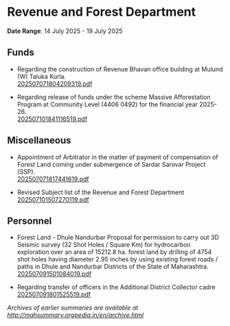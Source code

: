 # Revenue and Forest Department

**Date Range**: 14 July 2025 - 19 July 2025


## Funds
- Regarding the construction of Revenue Bhavan office building at Mulund (W) Taluka Kurla.\
  [202507071804209319.pdf](https://gr.maharashtra.gov.in/Site/Upload/Government%20Resolutions/English/202507071804209319.pdf)

- Regarding release of funds under the scheme Massive Afforestation Program at Community Level (4406 0492) for the financial year 2025-26.\
  [202507101841116519.pdf](https://gr.maharashtra.gov.in/Site/Upload/Government%20Resolutions/English/202507101841116519.pdf)

## Miscellaneous
- Appointment of Arbitrator in the matter of payment of compensation of Forest Land coming under submergence of Sardar Sarovar Project (SSP).\
  [202507071817441619.pdf](https://gr.maharashtra.gov.in/Site/Upload/Government%20Resolutions/English/202507071817441619.pdf)

- Revised Subject list of the Revenue and Forest Department\
  [202507101507270119.pdf](https://gr.maharashtra.gov.in/Site/Upload/Government%20Resolutions/English/202507101507270119.pdf)

## Personnel
- Forest Land - Dhule Nandurbar Proposal for permission to carry out 3D Seismic survey (32 Shot Holes / Square Km) for hydrocarbon exploration over an area of 15212.8 ha. forest land by drilling of 4754 shot holes having diameter 2.95 inches by using existing forest roads / paths in Dhule and Nandurbar Districts of the State of Maharashtra.\
  [202507091501084019.pdf](https://gr.maharashtra.gov.in/Site/Upload/Government%20Resolutions/English/202507091501084019.pdf)

- Regarding transfer of officers in the Additional District Collector cadre\
  [202507091801525519.pdf](https://gr.maharashtra.gov.in/Site/Upload/Government%20Resolutions/English/202507091801525519.pdf)


*Archives of earlier summaries are available at http://mahsummary.orgpedia.in/en/archive.html*